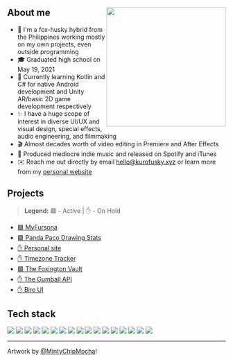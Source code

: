 <div>
  <img src="https://res.cloudinary.com/skepfusky-dookie/image/upload/fursonas/MintyChipMocha_orig.png" align="right" width="275" />
  <h2 align="left">About me</h2>
</div>

- 🦊 I'm a fox-husky hybrid from the Philippines working mostly on my own projects, even outside programming
- 🎓 Graduated high school on May 19, 2021
- 🌱 Currently learning Kotlin and C# for native Android development and Unity AR/basic 2D game development respectively
- ✨ I have a huge scope of interest in diverse UI/UX and visual design, special effects, audio engineering, and filmmaking
- 🎬 Almost decades worth of video editing in Premiere and After Effects
- 🎵 Produced mediocre indie music and released on Spotify and iTunes
- ✉️ Reach me out directly by email <hello@kurofusky.xyz> or learn more from my [personal website](https://kurofusky.xyz/about)

## Projects

> **Legend:** 🟩 - Active | ✋ - On Hold

- [🟩 MyFursona][mf]
- [🟩 Panda Paco Drawing Stats][paco]
- [✋ Personal site][personal]
- [✋ Timezone Tracker][tzt]
- [🟩 The Foxington Vault][tfv]
- [✋ The Gumball API][gumball]
- [✋ Biro UI][bui]

## Tech stack

![](https://skillicons.dev/icons?i=js)
![](https://skillicons.dev/icons?i=ts)
![](https://skillicons.dev/icons?i=py)
![](https://skillicons.dev/icons?i=go)
![](https://skillicons.dev/icons?i=sass)
![](https://skillicons.dev/icons?i=tailwindcss)
![](https://skillicons.dev/icons?i=vue)
![](https://skillicons.dev/icons?i=react)
![](https://skillicons.dev/icons?i=nextjs)
![](https://skillicons.dev/icons?i=nuxtjs)
![](https://skillicons.dev/icons?i=svelte)
![](https://skillicons.dev/icons?i=redis)
![](https://skillicons.dev/icons?i=postgres)
![](https://skillicons.dev/icons?i=figma)
![](https://skillicons.dev/icons?i=ai)
![](https://skillicons.dev/icons?i=ae)
![](https://skillicons.dev/icons?i=pr)

----

Artwork by [@MintyChipMocha](https://www.youtube.com/@MintyChipMocha)!

[tzt]: https://github.com/kuroji-fusky/timezone-tracker
[paco]: https://github.com/kuroji-fusky/pacopanda-drawing-stats
[mf]: https://github.com/MyFursona-Project/MyFursona
[gumball]: https://github.com/kuroji-fusky/The-Gumball-API
[personal]: https://github.com/kuroji-fusky/kurofusky.xyz
[tfv]: https://github.com/foxington-vault/The-Foxington-Vault
[bui]: https://github.com/kuroji-fusky/Biro-UI
